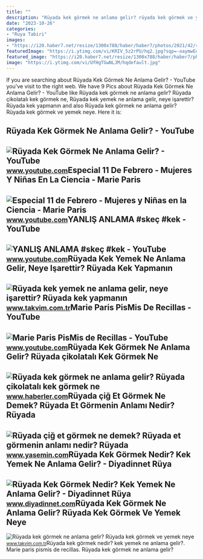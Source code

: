 ```yaml
---
title: ""
description: "Rüyada kek görmek ne anlama gelir? rüyada kek görmek ve yemek neye"
date: "2023-10-26"
categories:
- "Ruya Tabiri"
images:
- "https://i20.haber7.net/resize/1300x788/haber/haber7/photos/2021/42/ruyada_cig_et_gormek_ne_demek_ruyada_et_gormenin_anlami_nedir_ruyada_pismis_et_yemek_ne_demek_1634560471_6248.jpg"
featuredImage: "https://i.ytimg.com/vi/KRIV_5z2rPU/hq2.jpg?sqp=-oaymwEoCOADEOgC8quKqQMcGADwAQH4Ac4FgAKACooCDAgAEAEYciBGKDIwDw==&amp;rs=AOn4CLActyFQ1h80PbP-EGZpsJa385scew"
featured_image: "https://i20.haber7.net/resize/1300x788/haber/haber7/photos/2021/42/ruyada_cig_et_gormek_ne_demek_ruyada_et_gormenin_anlami_nedir_ruyada_pismis_et_yemek_ne_demek_1634560471_6248.jpg"
image: "https://i.ytimg.com/vi/UfHgTGwNLJM/hqdefault.jpg"
---
```


If you are searching about Rüyada Kek Görmek Ne Anlama Gelir? - YouTube you've visit to the right web. We have 9 Pics about Rüyada Kek Görmek Ne Anlama Gelir? - YouTube like Rüyada kek görmek ne anlama gelir? Rüyada çikolatalı kek görmek ne, Rüyada kek yemek ne anlama gelir, neye işarettir? Rüyada kek yapmanın and also Rüyada kek görmek ne anlama gelir? Rüyada kek görmek ve yemek neye. Here it is:

Rüyada Kek Görmek Ne Anlama Gelir? - YouTube
--------------------------------------------

 ![Rüyada Kek Görmek Ne Anlama Gelir? - YouTube](https://i.ytimg.com/vi/UfHgTGwNLJM/hqdefault.jpg) <small>www.youtube.com</small>Especial 11 De Febrero - Mujeres Y Niñas En La Ciencia - Marie Paris
--------------------------------------------------------------------

 ![Especial 11 de Febrero - Mujeres y Niñas en la Ciencia - Marie Paris](https://i.ytimg.com/vi/g9j1xfz3-aw/maxresdefault.jpg) <small>www.youtube.com</small>YANLIŞ ANLAMA #skeç #kek - YouTube
----------------------------------

 ![YANLIŞ ANLAMA #skeç #kek - YouTube](https://i.ytimg.com/vi/KRIV_5z2rPU/hq2.jpg?sqp=-oaymwEoCOADEOgC8quKqQMcGADwAQH4Ac4FgAKACooCDAgAEAEYciBGKDIwDw==&rs=AOn4CLActyFQ1h80PbP-EGZpsJa385scew) <small>www.youtube.com</small>Rüyada Kek Yemek Ne Anlama Gelir, Neye Işarettir? Rüyada Kek Yapmanın
---------------------------------------------------------------------

 ![Rüyada kek yemek ne anlama gelir, neye işarettir? Rüyada kek yapmanın](https://iatkv.tmgrup.com.tr/965726/0/0/0/0/0/0?u=https:%2f%2fitkv.tmgrup.com.tr%2falbum%2f2022%2f04%2f01%2fruyada-kek-yemek-ne-anlama-gelir-neye-isarettir-ruyada-kek-yapmanin-anlami-ve-yorumu-nedir-1648816148612.jpeg&mw=800&l=1) <small>www.takvim.com.tr</small>Marie Paris PisMis De Recillas - YouTube
----------------------------------------

 ![Marie Paris PisMis de Recillas - YouTube](https://i.ytimg.com/vi/cOb41UhuLxA/maxresdefault.jpg?sqp=-oaymwEmCIAKENAF8quKqQMa8AEB-AH-CYAC0AWKAgwIABABGGUgZShlMA8=&rs=AOn4CLAwBZ9Huw_DEHq3-kNI-fk4g97f1w) <small>www.youtube.com</small>Rüyada Kek Görmek Ne Anlama Gelir? Rüyada çikolatalı Kek Görmek Ne
------------------------------------------------------------------

 ![Rüyada kek görmek ne anlama gelir? Rüyada çikolatalı kek görmek ne](https://i.hbrcdn.com/haber/2022/12/15/ruyada-kek-gormek-ne-anlama-gelir-ruyada-15496938_5570_amp.jpg) <small>www.haberler.com</small>Rüyada çiğ Et Görmek Ne Demek? Rüyada Et Görmenin Anlamı Nedir? Rüyada
----------------------------------------------------------------------

 ![Rüyada çiğ et görmek ne demek? Rüyada et görmenin anlamı nedir? Rüyada](https://i20.haber7.net/resize/1300x788/haber/haber7/photos/2021/42/ruyada_cig_et_gormek_ne_demek_ruyada_et_gormenin_anlami_nedir_ruyada_pismis_et_yemek_ne_demek_1634560471_6248.jpg) <small>www.yasemin.com</small>Rüyada Kek Görmek Nedir? Kek Yemek Ne Anlama Gelir? - Diyadinnet Rüya
---------------------------------------------------------------------

 ![Rüyada Kek Görmek Nedir? Kek Yemek Ne Anlama Gelir? - Diyadinnet Rüya](https://www.diyadinnet.com/d/ruya/ruyada-kek-gormek-nedir-kek-yemek-ne-anlama-gelir-6154.jpg) <small>www.diyadinnet.com</small>Rüyada Kek Görmek Ne Anlama Gelir? Rüyada Kek Görmek Ve Yemek Neye
------------------------------------------------------------------

 ![Rüyada kek görmek ne anlama gelir? Rüyada kek görmek ve yemek neye](https://iatkv.tmgrup.com.tr/96bb9e/0/0/0/0/0/0?u=https:%2f%2fitkv.tmgrup.com.tr%2falbum%2f2022%2f01%2f18%2f1642510886708.jpg&mw=1100&l=1) <small>www.takvim.com.tr</small>Rüyada kek görmek nedir? kek yemek ne anlama gelir?. Marie paris pismis de recillas. Rüyada kek görmek ne anlama gelir?
